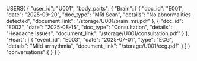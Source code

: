 USERS{
   {
      "user_id": "U001",
      "body_parts": {
         "Brain": [
            {
            "doc_id": "E001",
            "date": "2025-09-20",
            "doc_type": "MRI Scan",
            "details": "No abnormalities detected",
            "document_link": "/storage/U001/brain_mri.pdf"
            },
            {
            "doc_id": "E002",
            "date": "2025-08-15",
            "doc_type": "Consultation",
            "details": "Headache issues",
            "document_link": "/storage/U001/consultation.pdf"
            }
         ],
         "Heart": [
            {
            "event_id": "E003",
            "date": "2025-07-01",
            "type": "ECG",
            "details": "Mild arrhythmia",
            "document_link": "/storage/U001/ecg.pdf"
            }
         ]
      }
      "conversations":{
      }
   }
}